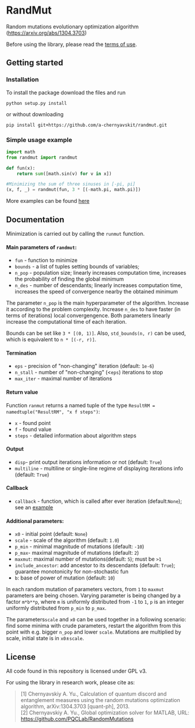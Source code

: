 # RandMut
Random mutations evolutionary optimization algorithm (https://arxiv.org/abs/1304.3703)

Before using the library, please read the [terms of use](#terms-of-use).

## Getting started

### Installation
To install the package download the files and run
```commandline
python setup.py install
```
or without downloading
```commandline
pip install git+https://github.com/a-chernyavskit/randmut.git
```

### Simple usage example
```python
import math
from randmut import randmut

def fun(x):
    return sum([math.sin(v) for v in x])

#Minimizing the sum of three sinuses in [-pi, pi]
(x, f, _) = randmut(fun, 3 * [(-math.pi, math.pi)])
```
More examples can be found [here](examples/)

## Documentation

Minimization is carried out by calling the `runmut` function.



#### Main parameters of `randmut`:
* `fun` - function to minimize
* `bounds` - a list of tuples setting bounds of variables; 
* `n_pop` - population size; linearly increases computation time, increases the probability of finding the global minimum
* `n_des` - number of descendants;  linearly increases computation time, increases the speed of convergence nearby the obtained minimum


The parameter `n_pop` is the main hyperparameter of the algorithm. Increase it according to the problem complexity. Increase `n_des` to have faster (in terms of iterations) local convergengence. Both parameters linearly increase the computational time of each iteration.

Bounds can be set like `3 * [(0, 1)]`. Also, `std_bounds(n, r)` can be used, which is equivalent to `n * [(-r, r)]`.

#### Termination
* `eps` - precision of "non-changing" iteration (default: `1e-6`)
* `n_stall` - number of "non-changing" (<`eps`) iterations to stop
* `max_iter` - maximal number of iterations

#### Return value
Function `ranmut` returns a named tuple of the type `ResultRM = namedtuple("ResultRM", "x f steps")`:
* `x` - found point
* `f` - found value
* `steps` - detailed information about algorithm steps

#### Output
* `disp`- print output iterations information or not (default: `True`)
* `multiline` - multiline or single-line regime of displaying iterations info (default: `True`)

#### Callback
* `callback` - function, which is called after ever iteration (default:`None`); see an [example](examples/callback.ipynb)

#### Additional parameters:
* `x0` - initial point (default: `None`) 
* `scale` - scale of the algorithm (default: `1.0`)
* `p_min` - minimal magnitude of mutations (default: `-10`)
* `p_max`- maximal magnitude of mutations (default: `2`)
* `maxmut`: maximal number of mutations(default: `5`); must be `>1`
* `include_ancestor`: add ancestor to its descendants (default: `True`); guarantee monotonicity for non-stochastic fun 
* `b`: base of power of mutation (default: `10`)

In each random mutation of parameters vectors, from `1` to `maxmut` parameters are being chosen. Varying parameter is being changed by a factor `m*b**p`, where `m` is uniformly distributed from `-1` to `1`, `p` is an integer uniformly distributed from `p_min` to `p_max`. 

The parameters`scale` and `x0` can be used together in a following scenario: find some minima with crude parameters, restart the algorithm from this point with e.g. bigger `n_pop` and lower `scale`.  Mutations are multiplied by scale, initial state is in `x0`±`scale`. 





## License
All code found in this repository is licensed under GPL v3.

For using the library in research work, please cite as:
> [1] Chernyavskiy A. Yu., Calculation of quantum discord and entanglement measures using the random mutations optimization algorithm, arXiv:1304.3703 [quant-ph], 2013.  
> [2] Chernyavskiy A. Yu., Global optimization solver for MATLAB, URL: https://github.com/PQCLab/RandomMutations
